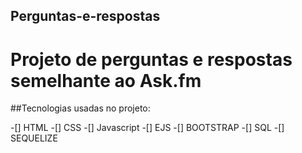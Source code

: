 ## Perguntas-e-respostas
# Projeto de perguntas e respostas semelhante ao Ask.fm 

##Tecnologias usadas no projeto:

-[] HTML
-[] CSS
-[] Javascript 
-[] EJS
-[] BOOTSTRAP 
-[] SQL
-[] SEQUELIZE
